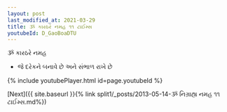 ```yaml
---
layout: post
last_modified_at: 2021-03-29
title: ૐ કારઠરે નમહ ૧૧ ટાઈમ્સ
youtubeId: D_GaoBoaDTU
---
```

 
 
 ૐ કારઠરે નમહ  
 
 -  જે દરેકને બનાવે છે અને સંભાળ રાખે છે 
 
  
 
  
 
 
 
 
 
 


{% include youtubePlayer.html id=page.youtubeId %}
 
[Next]({{ site.baseurl }}{% link  split1/_posts/2013-05-14-ૐ નિગ્રાહ્ય નમહ ૧૧ ટાઈમ્સ.md%})
 

